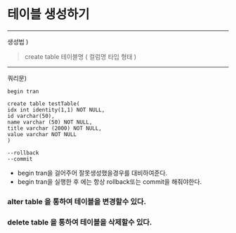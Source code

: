 # 테이블 생성하기
---
생성법 )<br>

> create table 테이블명 ( 컬럼명 타입 형태 ) 

---

쿼리문)

```mysql
begin tran

create table testTable(
idx int identity(1,1) NOT NULL,
id varchar(50),
name varchar (50) NOT NULL,
title varchar (2000) NOT NULL,
value varchar NOT NULL
)

--rollback
--commit
```

- begin tran을 걸어주어 잘못생성했을경우를 대비하여준다.
- begin tran을 실행한 후 에는 항상 rollback또는 commit을 해줘야한다.

### alter table 을 통하여 테이블을 변경할수 있다.
### delete table 을 통하여 테이블을 삭제할수 있다.
